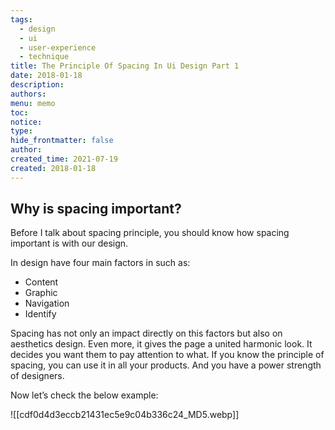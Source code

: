 ```yaml
---
tags:
  - design
  - ui
  - user-experience
  - technique
title: The Principle Of Spacing In Ui Design Part 1
date: 2018-01-18
description: 
authors: 
menu: memo
toc: 
notice: 
type: 
hide_frontmatter: false
author: 
created_time: 2021-07-19
created: 2018-01-18
---
```


## Why is spacing important?

Before I talk about spacing principle, you should know how spacing important is with our design.

In design have four main factors in such as:

* Content
* Graphic
* Navigation
* Identify

Spacing has not only an impact directly on this factors but also on aesthetics design. Even more, it gives the page a united harmonic look. It decides you want them to pay attention to what. If you know the principle of spacing, you can use it in all your products. And you have a power strength of designers.

Now let’s check the below example:

![[cdf0d4d3eccb21431ec5e9c04b336c24_MD5.webp]]

